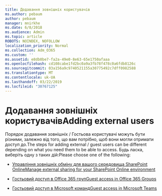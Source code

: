 ```yaml
---
title: Додавання зовнішніх користувачів
ms.author: pebaum
author: pebaum
manager: mnirkhe
ms.date: 6/8/2018
ms.audience: Admin
ms.topic: article
ROBOTS: NOINDEX, NOFOLLOW
localization_priority: Normal
ms.collection: Adm_O365
ms.custom: ''
ms.assetid: e8db0be7-fa2a-49e0-8e63-65e1750afaaa
ms.openlocfilehash: cd108cabe1fd2bc0a9a3fb78f478c0a6fdb8126c
ms.sourcegitcommit: 03a156a9c9740521155a30775492c7dff0982588
ms.translationtype: MT
ms.contentlocale: uk-UA
ms.lasthandoff: 03/22/2019
ms.locfileid: "30767125"
---
```

# <a name="adding-external-users"></a><span data-ttu-id="fb968-102">Додавання зовнішніх користувачів</span><span class="sxs-lookup"><span data-stu-id="fb968-102">Adding external users</span></span>

<span data-ttu-id="fb968-103">Порядок додавання зовнішніх / Гостьова користувачі можуть бути різними, залежно від того, що вам потрібно, щоб вони могли отримати доступ до.</span><span class="sxs-lookup"><span data-stu-id="fb968-103">The steps for adding external / guest users can be different depending on what you need them to be able to access.</span></span> <span data-ttu-id="fb968-104">Будь ласка, виберіть одну з таких дій:</span><span class="sxs-lookup"><span data-stu-id="fb968-104">Please choose one of the following:</span></span>
  
- [<span data-ttu-id="fb968-105">Управління зовнішніх обміну для вашого середовища SharePoint Online</span><span class="sxs-lookup"><span data-stu-id="fb968-105">Manage external sharing for your SharePoint Online environment</span></span>](https://support.office.com/article/manage-external-sharing-for-your-sharepoint-online-environment-c8a462eb-0723-4b0b-8d0a-70feafe4be85)
    
- [<span data-ttu-id="fb968-106">Гостьовий доступ в Office 365 груп</span><span class="sxs-lookup"><span data-stu-id="fb968-106">Guest access in Office 365 Groups</span></span>](https://support.office.com/en-gb/article/guest-access-in-office-365-groups-bfc7a840-868f-4fd6-a390-f347bf51aff6)
    
- [<span data-ttu-id="fb968-107">Гостьовий доступ в Microsoft команд</span><span class="sxs-lookup"><span data-stu-id="fb968-107">Guest access in Microsoft Teams</span></span>](https://docs.microsoft.com/microsoftteams/guest-access-checklist)
    

